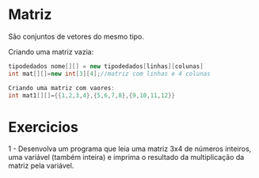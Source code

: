 # Matriz

São conjuntos de vetores do mesmo tipo.

Criando uma matriz vazia:
~~~Java
tipodedados nome[][] = new tipodedados[linhas][colunas]
int mat[][]=new int[3][4];//matriz com linhas e 4 colunas

Criando uma matriz com vaores:
int mat1[][]={{1,2,3,4},{5,6,7,8},{9,10,11,12}}
~~~

# Exercicios
1 - Desenvolva um programa que leia uma matriz 3x4 de números inteiros, uma variável (também inteira) e imprima o resultado da multiplicação da matriz pela variável.